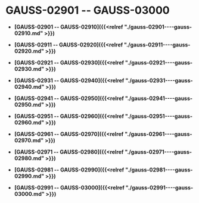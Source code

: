 # GAUSS-02901 -- GAUSS-03000

-   **[GAUSS-02901 -- GAUSS-02910]({{<relref "./gauss-02901----gauss-02910.md" >}})**  

-   **[GAUSS-02911 -- GAUSS-02920]({{<relref "./gauss-02911----gauss-02920.md" >}})**  

-   **[GAUSS-02921 -- GAUSS-02930]({{<relref "./gauss-02921----gauss-02930.md" >}})**  

-   **[GAUSS-02931 -- GAUSS-02940]({{<relref "./gauss-02931----gauss-02940.md" >}})**  

-   **[GAUSS-02941 -- GAUSS-02950]({{<relref "./gauss-02941----gauss-02950.md" >}})**  

-   **[GAUSS-02951 -- GAUSS-02960]({{<relref "./gauss-02951----gauss-02960.md" >}})**  

-   **[GAUSS-02961 -- GAUSS-02970]({{<relref "./gauss-02961----gauss-02970.md" >}})**  

-   **[GAUSS-02971 -- GAUSS-02980]({{<relref "./gauss-02971----gauss-02980.md" >}})**  

-   **[GAUSS-02981 -- GAUSS-02990]({{<relref "./gauss-02981----gauss-02990.md" >}})**  

-   **[GAUSS-02991 -- GAUSS-03000]({{<relref "./gauss-02991----gauss-03000.md" >}})**  


